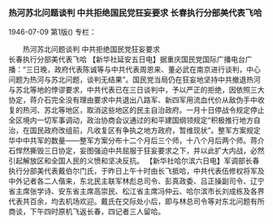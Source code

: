 ### 热河苏北问题谈判  中共拒绝国民党狂妄要求  长春执行分部美代表飞哈

1946-07-09
第1版()
专栏：

　　热河苏北问题谈判
    中共拒绝国民党狂妄要求       
    长春执行分部美代表飞哈
    【新华社延安五日电】据重庆国民党国际广播电台广播：“三日晚，政府代表陈诚等与中共代表周恩来、董必武在南京进行谈判，中心问题为热河与苏北问题，谈判无结果”。国民党当局仍在狂妄地坚持中共撤退热河与苏北等地的悖谬要求，中共代表已在三日谈判中，予以严正的拒绝，因依照三大协定，蒋介石完全没有理由要求中共退出八路军、新四军用流血代价从敌伪手中收复的热河、苏北等地区，取消这些地区的民主自治政府。一月十日停战令规定停止全区境内一切军事调动，政治协商会议通过的和平建国纲领规定“积极推行地方自治，在国民政府改组前，凡收复区有争执之地方政府，暂维现状”。整军方案规定华中中共军的数量——整军方案分布十二个月后三个师，十八个月后两个师。蒋介石悍然撕毁三日协定，妄图强迫中共屈服于狂妄要求之下，并以此扩大内战，必然引起解放区和全国人民的义愤和坚决反抗。
    【新华社哈尔滨六日电】军调部长春执行分部美代表戴伯尔门氏，于昨日上午十时由长飞抵哈，中共代表伍修权将军及中外记者各二人偕来，东北民主联军林彪总司令、彭真政委、吕正操副司令、辽宁省主席张学诗、安东省主席高崇民、松江省主席冯仲云、哈尔滨市长刘成栋及各界代表共百余，均去机场欢迎。戴氏在交际处小后，即与林总司令等对东北问题有所商谈，下午四时原机飞返长春，四记者三人留哈。

